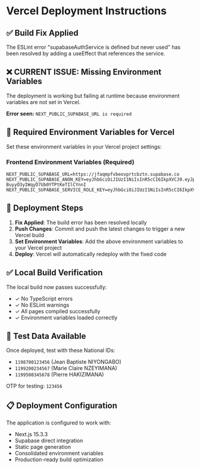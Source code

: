 # Vercel Deployment Instructions

## ✅ Build Fix Applied
The ESLint error "supabaseAuthService is defined but never used" has been resolved by adding a useEffect that references the service.

## ❌ CURRENT ISSUE: Missing Environment Variables
The deployment is working but failing at runtime because environment variables are not set in Vercel.

**Error seen:** `NEXT_PUBLIC_SUPABASE_URL is required`

## 🔧 Required Environment Variables for Vercel

Set these environment variables in your Vercel project settings:

### Frontend Environment Variables (Required)
```
NEXT_PUBLIC_SUPABASE_URL=https://jfaqmpfvbeovprtcbztn.supabase.co
NEXT_PUBLIC_SUPABASE_ANON_KEY=eyJhbGciOiJIUzI1NiIsInR5cCI6IkpXVCJ9.eyJpc3MiOiJzdXBhYmFzZSIsInJlZiI6ImpmYXFtcGZ2YmVvdnBydGNienRuIiwicm9sZSI6ImFub24iLCJpYXQiOjE3NTEyMDcxMzEsImV4cCI6MjA2Njc4MzEzMX0.12023Uc4hbeh-BuyyO3yIWqyD7Ub0YTPtKeTIlCYnnI
NEXT_PUBLIC_SUPABASE_SERVICE_ROLE_KEY=eyJhbGciOiJIUzI1NiIsInR5cCI6IkpXVCJ9.eyJpc3MiOiJzdXBhYmFzZSIsInJlZiI6ImpmYXFtcGZ2YmVvdnBydGNienRuIiwicm9sZSI6InNlcnZpY2Vfcm9sZSIsImlhdCI6MTc1MTIwNzEzMSwiZXhwIjoyMDY2NzgzMTMxfQ.2mbL2XjXt_UscgLuyLUxzG3A0asQQ9ZrDrH1jwtKIDQ
```

## 🚀 Deployment Steps

1. **Fix Applied**: The build error has been resolved locally
2. **Push Changes**: Commit and push the latest changes to trigger a new Vercel build
3. **Set Environment Variables**: Add the above environment variables to your Vercel project
4. **Deploy**: Vercel will automatically redeploy with the fixed code

## ✅ Local Build Verification

The local build now passes successfully:
- ✓ No TypeScript errors
- ✓ No ESLint warnings
- ✓ All pages compiled successfully
- ✓ Environment variables loaded correctly

## 🧪 Test Data Available

Once deployed, test with these National IDs:
- `1198700123456` (Jean Baptiste NIYONGABO)
- `1199200234567` (Marie Claire NZEYIMANA)
- `1199500345678` (Pierre HAKIZIMANA)

OTP for testing: `123456`

## 📋 Deployment Configuration

The application is configured to work with:
- Next.js 15.3.3
- Supabase direct integration
- Static page generation
- Consolidated environment variables
- Production-ready build optimization
